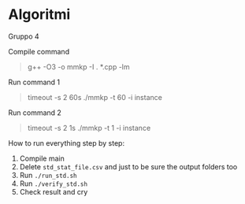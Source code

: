 # Algoritmi
Gruppo 4

Compile command 
> g++ -O3 -o mmkp -I . *.cpp -lm

Run command 1
> timeout -s 2 60s ./mmkp -t 60 -i instance

Run command 2
> timeout -s 2 1s ./mmkp -t 1 -i instance


How to run everything step by step:
1. Compile main
2. Delete `std_stat_file.csv` and just to be sure the output folders too
3. Run `./run_std.sh`
4. Run `./verify_std.sh`
5. Check result and cry


